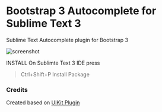 Bootstrap 3 Autocomplete for Sublime Text 3
=============

Sublime Text Autocomplete plugin for Bootstrap 3

![screenshot](screenshot.png)

INSTALL
On Sublimte Text 3 IDE press
> Ctrl+Shift+P
> Install Package

### Credits
Created based on [UIKit Plugin](https://github.com/uikit/uikit-sublime)
